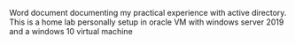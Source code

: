 Word document documenting my practical experience with active directory. This is a home lab personally setup in oracle VM with windows server 2019 and a windows 10 virtual machine
